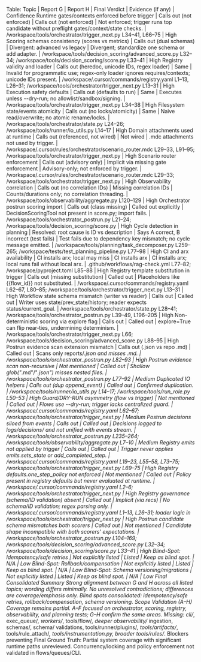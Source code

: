 Table: Topic | Report G | Report H | Final Verdict | Evidence (if any) | Confidence
Runtime gates/contexts enforced before trigger | Calls out (not enforced) | Calls out (not enforced) | Not enforced; trigger runs top candidate without preflight gates/context/state checks. | /workspace/tools/orchestrator/trigger_next.py L34–41, L66–75 | High
Scoring schemas consistency (scores vs metrics) | Calls out (dual schemas) | Divergent: advanced vs legacy | Divergent; standardize one schema or add adapter. | /workspace/tools/decision_scoring/advanced_score.py L32–34; /workspace/tools/decision_scoring/score.py L33–41 | High
Registry validity and loader | Calls out (heredoc, unicode IDs, regex loader) | Same | Invalid for programmatic use; regex-only loader ignores requires/contexts; unicode IDs present. | /workspace/.cursor/commands/registry.yaml L1–13, L26–31; /workspace/tools/orchestrator/trigger_next.py L13–31 | High
Execution safety defaults | Calls out (defaults to run) | Same | Executes unless --dry-run; no allowlist/sandbox/signing. | /workspace/tools/orchestrator/trigger_next.py L34–38 | High
Filesystem state/events atomicity | Calls out (no locks/atomicity) | Same | Naive read/overwrite; no atomic rename/locks. | /workspace/tools/orchestrator/state.py L24–26; /workspace/tools/runner/io_utils.py L14–17 | High
Domain attachments used at runtime | Calls out (referenced, not wired) | Not wired | .mdc attachments not used by trigger. | /workspace/.cursor/rules/orchestrator/scenario_router.mdc L29–33, L91–95; /workspace/tools/orchestrator/trigger_next.py | High
Scenario router enforcement | Calls out (advisory only) | Implicit via missing gate enforcement | Advisory-only; not enforced by trigger. | /workspace/.cursor/rules/orchestrator/scenario_router.mdc L29–33; /workspace/tools/orchestrator/trigger_next.py | High
Observability correlation | Calls out (no correlation IDs) | Missing correlation IDs | Counts/durations only; no correlation threading. | /workspace/tools/observability/aggregate.py L120–129 | High
Orchestrator postrun scoring import | Calls out (class missing) | Called out explicitly | DecisionScoringTool not present in score.py; import fails. | /workspace/tools/orchestrator_postrun.py L21–24; /workspace/tools/decision_scoring/score.py | High
Cycle detection in planning | Resolved: root cause is ID vs description | Says A correct, B incorrect (test fails) | Test fails due to dependency key mismatch; no cycle message emitted. | /workspace/tools/planning/task_decomposer.py L259–265; /workspace/tests/test_planning_pipeline.py L77–98 | High
CI and arx availability | CI installs arx; local may miss | CI installs arx | CI installs arx; local runs fail without local arx. | .github/workflows/rag-check.yml L77–82; /workspace/pyproject.toml L85–88 | High
Registry template substitution in trigger | Calls out (missing substitution) | Called out | Placeholders like {{flow_id}} not substituted. | /workspace/.cursor/commands/registry.yaml L62–67, L80–85; /workspace/tools/orchestrator/trigger_next.py L13–31 | High
Workflow state schema mismatch (writer vs reader) | Calls out | Called out | Writer uses state/prev_state/history; reader expects status/current_goal. | /workspace/tools/orchestrator/state.py L28–41; /workspace/tools/orchestrator_postrun.py L39–49, L196–205 | High
Non-deterministic scoring via explore flag | Calls out | Called out | explore=True can flip near‑ties, undermining determinism. | /workspace/tools/orchestrator/trigger_next.py L66; /workspace/tools/decision_scoring/advanced_score.py L88–95 | High
Postrun evidence scan extension mismatch | Calls out (.json vs repo .md) | Called out | Scans only reports/*.json and misses .md. | /workspace/tools/orchestrator_postrun.py L82–93 | High
Postrun evidence scan non-recursive | Not mentioned | Called out | Shallow glob("*.md"/"*.json") misses nested files. | /workspace/tools/orchestrator_postrun.py L77–92 | Medium
Duplicated IO helpers | Calls out (dup append_event) | Called out | Confirmed duplication. | /workspace/tools/runner/io_utils.py L14–17; /workspace/tools/run_role.py L50–53 | High
Guard/DRY-RUN asymmetry (flow vs trigger) | Not mentioned | Called out | Flows use --dry-run; trigger lacks centralized guard. | /workspace/.cursor/commands/registry.yaml L62–67; /workspace/tools/orchestrator/trigger_next.py | Medium
Postrun decisions siloed from events | Calls out | Called out | Decisions logged to logs/decisions/ and not unified with events stream. | /workspace/tools/orchestrator_postrun.py L235–264; /workspace/tools/observability/aggregate.py L7–10 | Medium
Registry emits not applied by trigger | Calls out | Called out | Trigger never applies emits.sets_state or add_completed_step. | /workspace/.cursor/commands/registry.yaml L19–23, L55–58, L73–75; /workspace/tools/orchestrator/trigger_next.py L69–75 | High
Registry defaults.one_step_policy not enforced | Not mentioned | Called out | Policy present in registry defaults but never evaluated at runtime. | /workspace/.cursor/commands/registry.yaml L2–6; /workspace/tools/orchestrator/trigger_next.py | High
Registry governance (schema/ID validation) absent | Called out | Implicit (via recs) | No schema/ID validation; regex parsing only. | /workspace/.cursor/commands/registry.yaml L1–13, L26–31; loader logic in /workspace/tools/orchestrator/trigger_next.py | High
Postrun candidate schema mismatches both scorers | Called out | Not mentioned | Candidate shape incompatible with both scorers’ expectations. | /workspace/tools/orchestrator_postrun.py L104–169; /workspace/tools/decision_scoring/advanced_score.py L32–34; /workspace/tools/decision_scoring/score.py L33–41 | High
Blind-Spot: Idempotency/safe retries | Not explicitly listed | Listed | Keep as blind spot. | N/A | Low
Blind-Spot: Rollback/compensation | Not explicitly listed | Listed | Keep as blind spot. | N/A | Low
Blind-Spot: Schema versioning/migrations | Not explicitly listed | Listed | Keep as blind spot. | N/A | Low
Final Consolidated Summary
Strong alignment between G and H across all listed topics; wording differs minimally.
No unresolved contradictions; differences are coverage/emphasis only.
Blind spots consolidated: idempotency/safe retries, rollback/compensation, schema versioning.
Scope Validation (A–H)
Coverage remains partial. A–F focused on orchestrator, scoring, registry, observability, and planning tests; G–H confirm the same areas.
Missing: cli/*, exec_queue/*, workers/*, tools/flow/*, deeper observability/* ingestion, schemas/, schema/ validations, tools/runner/plugins/*, tools/artifacts/*, tools/rule_attach/*, tools/instrumentation.py, broader tools/rules/*.
Blockers preventing Final Ground Truth:
Partial system coverage with significant runtime paths unreviewed.
Concurrency/locking and policy enforcement not validated in flows/queues/CLI.